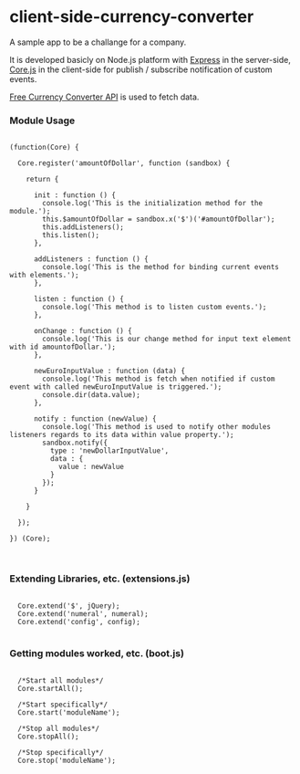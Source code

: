 client-side-currency-converter
==============================

A sample app to be a challange for a company.

It is developed basicly on Node.js platform with <a href="https://github.com/strongloop/express" target="_blank">Express</a> in the server-side, <a href="https://github.com/mauriciosoares/core.js" target="_blank">Core.js</a> in the client-side for publish / subscribe notification of custom events.

<a href="http://www.freecurrencyconverterapi.com/" target="_blank">Free Currency Converter API</a> is used to fetch data.

### Module Usage
<pre lang="javascript">
<code>
(function(Core) {
	
  Core.register('amountOfDollar', function (sandbox) {

    return {

      init : function () {
        console.log('This is the initialization method for the module.');
        this.$amountOfDollar = sandbox.x('$')('#amountOfDollar');
        this.addListeners();
        this.listen();
      },

      addListeners : function () {
        console.log('This is the method for binding current events with elements.');
      },

      listen : function () {
        console.log('This method is to listen custom events.');
      },

      onChange : function () {
        console.log('This is our change method for input text element with id amountofDollar.');
      },

      newEuroInputValue : function (data) {
        console.log('This method is fetch when notified if custom event with called newEuroInputValue is triggered.');
        console.dir(data.value);
      },

      notify : function (newValue) {
        console.log('This method is used to notify other modules listeners regards to its data within value property.');
        sandbox.notify({
          type : 'newDollarInputValue',
          data : {
            value : newValue
          }
        });
      }

    }

  });

}) (Core);

</code>
</pre>

### Extending Libraries, etc. (extensions.js)
<pre lang="javascript">
<code>
  Core.extend('$', jQuery);
  Core.extend('numeral', numeral);
  Core.extend('config', config);
</code>
</pre>

### Getting modules worked, etc. (boot.js)
<pre lang="javascript">
<code>
  /*Start all modules*/
  Core.startAll();

  /*Start specifically*/
  Core.start('moduleName');

  /*Stop all modules*/
  Core.stopAll();

  /*Stop specifically*/
  Core.stop('moduleName');
</code>
</pre>